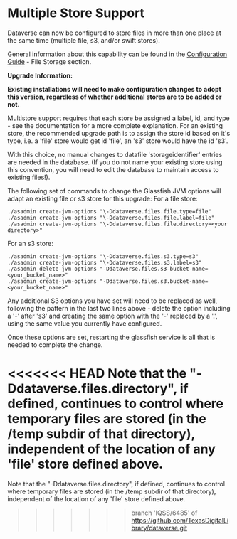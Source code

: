 # Multiple Store Support
Dataverse can now be configured to store files in more than one place at the same time (multiple file, s3, and/or swift stores). 

General information about this capability can be found in the <a href="http://guides.dataverse.org/en/latest/installation/config.html">Configuration Guide</a> - File Storage section.

**Upgrade Information:** 

**Existing installations will need to make configuration changes to adopt this version, regardless of whether additional stores are to be added or not.**

Multistore support requires that each store be assigned a label, id, and type - see the documentation for a more complete explanation. For an existing store, the recommended upgrade path is to assign the store id based on it's type, i.e. a 'file' store would get id 'file', an 's3' store would have the id 's3'. 

With this choice, no manual changes to datafile 'storageidentifier' entries are needed in the database. (If you do not name your existing store using this convention, you will need to edit the database to maintain access to existing files!).

The following set of commands to change the Glassfish JVM options will adapt an existing file or s3 store for this upgrade:
For a file store:

    ./asadmin create-jvm-options "\-Ddataverse.files.file.type=file"
    ./asadmin create-jvm-options "\-Ddataverse.files.file.label=file"
    ./asadmin create-jvm-options "\-Ddataverse.files.file.directory=<your directory>"
    
For an s3 store:

    ./asadmin create-jvm-options "\-Ddataverse.files.s3.type=s3"
    ./asadmin create-jvm-options "\-Ddataverse.files.s3.label=s3"
    ./asadmin delete-jvm-options "-Ddataverse.files.s3-bucket-name=<your_bucket_name>"
    ./asadmin create-jvm-options "-Ddataverse.files.s3.bucket-name=<your_bucket_name>"
    
Any additional S3 options you have set will need to be replaced as well, following the pattern in the last two lines above - delete the option including a '-' after 's3' and creating the same option with the '-' replaced by a '.', using the same value you currently have configured.  

Once these options are set, restarting the glassfish service is all that is needed to complete the change.  

<<<<<<< HEAD
Note that the "\-Ddataverse.files.directory", if defined, continues to control where temporary files are stored (in the /temp subdir of that directory), independent of the location of any 'file' store defined above.
=======
Note that the "\-Ddataverse.files.directory", if defined, continues to control where temporary files are stored (in the /temp subdir of that directory), independent of the location of any 'file' store defined above.
>>>>>>> branch 'IQSS/6485' of https://github.com/TexasDigitalLibrary/dataverse.git
